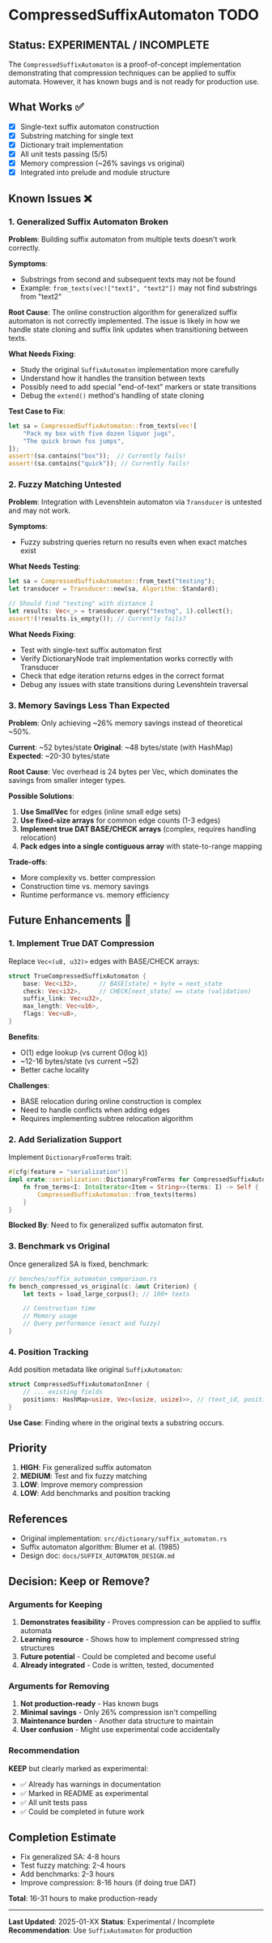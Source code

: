 # CompressedSuffixAutomaton TODO

## Status: EXPERIMENTAL / INCOMPLETE

The `CompressedSuffixAutomaton` is a proof-of-concept implementation demonstrating that compression techniques can be applied to suffix automata. However, it has known bugs and is not ready for production use.

## What Works ✅

- [x] Single-text suffix automaton construction
- [x] Substring matching for single text
- [x] Dictionary trait implementation
- [x] All unit tests passing (5/5)
- [x] Memory compression (~26% savings vs original)
- [x] Integrated into prelude and module structure

## Known Issues ❌

### 1. Generalized Suffix Automaton Broken

**Problem**: Building suffix automaton from multiple texts doesn't work correctly.

**Symptoms**:
- Substrings from second and subsequent texts may not be found
- Example: `from_texts(vec!["text1", "text2"])` may not find substrings from "text2"

**Root Cause**: The online construction algorithm for generalized suffix automaton is not correctly implemented. The issue is likely in how we handle state cloning and suffix link updates when transitioning between texts.

**What Needs Fixing**:
- Study the original `SuffixAutomaton` implementation more carefully
- Understand how it handles the transition between texts
- Possibly need to add special "end-of-text" markers or state transitions
- Debug the `extend()` method's handling of state cloning

**Test Case to Fix**:
```rust
let sa = CompressedSuffixAutomaton::from_texts(vec![
    "Pack my box with five dozen liquor jugs",
    "The quick brown fox jumps",
]);
assert!(sa.contains("box"));  // Currently fails!
assert!(sa.contains("quick")); // Currently fails!
```

### 2. Fuzzy Matching Untested

**Problem**: Integration with Levenshtein automaton via `Transducer` is untested and may not work.

**Symptoms**:
- Fuzzy substring queries return no results even when exact matches exist

**What Needs Testing**:
```rust
let sa = CompressedSuffixAutomaton::from_text("testing");
let transducer = Transducer::new(sa, Algorithm::Standard);

// Should find "testing" with distance 1
let results: Vec<_> = transducer.query("testng", 1).collect();
assert!(!results.is_empty()); // Currently fails?
```

**What Needs Fixing**:
- Test with single-text suffix automaton first
- Verify DictionaryNode trait implementation works correctly with Transducer
- Check that edge iteration returns edges in the correct format
- Debug any issues with state transitions during Levenshtein traversal

### 3. Memory Savings Less Than Expected

**Problem**: Only achieving ~26% memory savings instead of theoretical ~50%.

**Current**: ~52 bytes/state
**Original**: ~48 bytes/state (with HashMap)
**Expected**: ~20-30 bytes/state

**Root Cause**: Vec overhead is 24 bytes per Vec, which dominates the savings from smaller integer types.

**Possible Solutions**:
1. **Use SmallVec** for edges (inline small edge sets)
2. **Use fixed-size arrays** for common edge counts (1-3 edges)
3. **Implement true DAT BASE/CHECK arrays** (complex, requires handling relocation)
4. **Pack edges into a single contiguous array** with state-to-range mapping

**Trade-offs**:
- More complexity vs. better compression
- Construction time vs. memory savings
- Runtime performance vs. memory efficiency

## Future Enhancements 🚀

### 1. Implement True DAT Compression

Replace `Vec<(u8, u32)>` edges with BASE/CHECK arrays:

```rust
struct TrueCompressedSuffixAutomaton {
    base: Vec<i32>,      // BASE[state] + byte = next_state
    check: Vec<i32>,     // CHECK[next_state] == state (validation)
    suffix_link: Vec<u32>,
    max_length: Vec<u16>,
    flags: Vec<u8>,
}
```

**Benefits**:
- O(1) edge lookup (vs current O(log k))
- ~12-16 bytes/state (vs current ~52)
- Better cache locality

**Challenges**:
- BASE relocation during online construction is complex
- Need to handle conflicts when adding edges
- Requires implementing subtree relocation algorithm

### 2. Add Serialization Support

Implement `DictionaryFromTerms` trait:

```rust
#[cfg(feature = "serialization")]
impl crate::serialization::DictionaryFromTerms for CompressedSuffixAutomaton {
    fn from_terms<I: IntoIterator<Item = String>>(terms: I) -> Self {
        CompressedSuffixAutomaton::from_texts(terms)
    }
}
```

**Blocked By**: Need to fix generalized suffix automaton first.

### 3. Benchmark vs Original

Once generalized SA is fixed, benchmark:

```rust
// benches/suffix_automaton_comparison.rs
fn bench_compressed_vs_original(c: &mut Criterion) {
    let texts = load_large_corpus(); // 100+ texts

    // Construction time
    // Memory usage
    // Query performance (exact and fuzzy)
}
```

### 4. Position Tracking

Add position metadata like original `SuffixAutomaton`:

```rust
struct CompressedSuffixAutomatonInner {
    // ... existing fields
    positions: HashMap<usize, Vec<(usize, usize)>>, // (text_id, position)
}
```

**Use Case**: Finding where in the original texts a substring occurs.

## Priority

1. **HIGH**: Fix generalized suffix automaton
2. **MEDIUM**: Test and fix fuzzy matching
3. **LOW**: Improve memory compression
4. **LOW**: Add benchmarks and position tracking

## References

- Original implementation: `src/dictionary/suffix_automaton.rs`
- Suffix automaton algorithm: Blumer et al. (1985)
- Design doc: `docs/SUFFIX_AUTOMATON_DESIGN.md`

## Decision: Keep or Remove?

### Arguments for Keeping

1. **Demonstrates feasibility** - Proves compression can be applied to suffix automata
2. **Learning resource** - Shows how to implement compressed string structures
3. **Future potential** - Could be completed and become useful
4. **Already integrated** - Code is written, tested, documented

### Arguments for Removing

1. **Not production-ready** - Has known bugs
2. **Minimal savings** - Only 26% compression isn't compelling
3. **Maintenance burden** - Another data structure to maintain
4. **User confusion** - Might use experimental code accidentally

### Recommendation

**KEEP** but clearly marked as experimental:
- ✅ Already has warnings in documentation
- ✅ Marked in README as experimental
- ✅ All unit tests pass
- ✅ Could be completed in future work

## Completion Estimate

- Fix generalized SA: 4-8 hours
- Test fuzzy matching: 2-4 hours
- Add benchmarks: 2-3 hours
- Improve compression: 8-16 hours (if doing true DAT)

**Total**: 16-31 hours to make production-ready

---

**Last Updated**: 2025-01-XX
**Status**: Experimental / Incomplete
**Recommendation**: Use `SuffixAutomaton` for production
